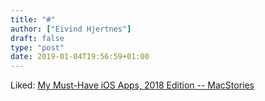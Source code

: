 ```yaml
---
title: "#"
author: ["Eivind Hjertnes"]
draft: false
type: "post"
date: 2019-01-04T19:56:59+01:00
---
```


Liked:
[My
Must-Have iOS Apps, 2018 Edition -- MacStories](https://www.macstories.net/stories/my-must-have-ios-apps-2018-edition/)
